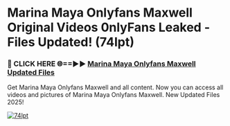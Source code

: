 # Marina Maya Onlyfans Maxwell Original Videos 0nlyFans Leaked - Files Updated! (74lpt)

<h3>🔴 CLICK HERE 🌐==►► <a href="https://tinyurl.com/ms9xzufz" rel="nofollow">Marina Maya Onlyfans Maxwell Updated Files</a></h3>

Get Marina Maya Onlyfans Maxwell and all content. Now you can access all videos and pictures of Marina Maya Onlyfans Maxwell. New Updated Files 2025!

[![74lpt](https://i.imgur.com/ppqm5kG.gif)](https://tinyurl.com/ms9xzufz)
